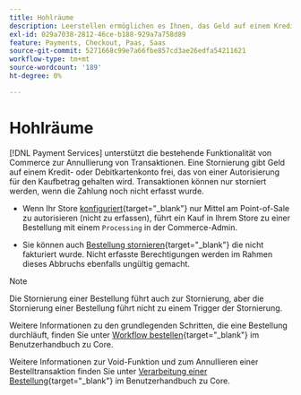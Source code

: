 ```yaml
---
title: Hohlräume
description: Leerstellen ermöglichen es Ihnen, das Geld auf einem Kredit- oder Debitkartenkonto freizugeben, das durch eine Autorisierung für den Betrag eines Kaufs gesperrt oder beiseite gehalten wird.
exl-id: 029a7038-2812-46ce-b188-929a7a758d89
feature: Payments, Checkout, Paas, Saas
source-git-commit: 5271668c99e7a66fbe857cd3ae26edfa54211621
workflow-type: tm+mt
source-wordcount: '189'
ht-degree: 0%

---
```


# Hohlräume

[!DNL Payment Services] unterstützt die bestehende Funktionalität von Commerce zur Annullierung von Transaktionen. Eine Stornierung gibt Geld auf einem Kredit- oder Debitkartenkonto frei, das von einer Autorisierung für den Kaufbetrag gehalten wird. Transaktionen können nur storniert werden, wenn die Zahlung noch nicht erfasst wurde.

* Wenn Ihr Store [konfiguriert](https://experienceleague.adobe.com/de/docs/commerce-admin/config/sales/payment-methods/payment-methods#payment-actions){target="_blank"} nur Mittel am Point-of-Sale zu autorisieren (nicht zu erfassen), führt ein Kauf in Ihrem Store zu einer Bestellung mit einem `Processing` in der Commerce-Admin.

* Sie können auch [Bestellung stornieren](https://experienceleague.adobe.com/de/docs/commerce-admin/stores-sales/point-of-purchase/assist/customer-account-create-order){target="_blank"} die nicht fakturiert wurde. Nicht erfasste Berechtigungen werden im Rahmen dieses Abbruchs ebenfalls ungültig gemacht.

>[!NOTE]
>
>Die Stornierung einer Bestellung führt auch zur Stornierung, aber die Stornierung einer Bestellung führt nicht zu einem Trigger der Stornierung.

Weitere Informationen zu den grundlegenden Schritten, die eine Bestellung durchläuft, finden Sie unter [Workflow bestellen](https://experienceleague.adobe.com/de/docs/commerce-admin/stores-sales/order-management/orders/order-processing){target="_blank"} im Benutzerhandbuch zu Core.

Weitere Informationen zur Void-Funktion und zum Annullieren einer Bestelltransaktion finden Sie unter [Verarbeitung einer Bestellung](https://experienceleague.adobe.com/de/docs/commerce-admin/stores-sales/order-management/orders/order-processing#process-an-order){target="_blank"} im Benutzerhandbuch zu Core.
